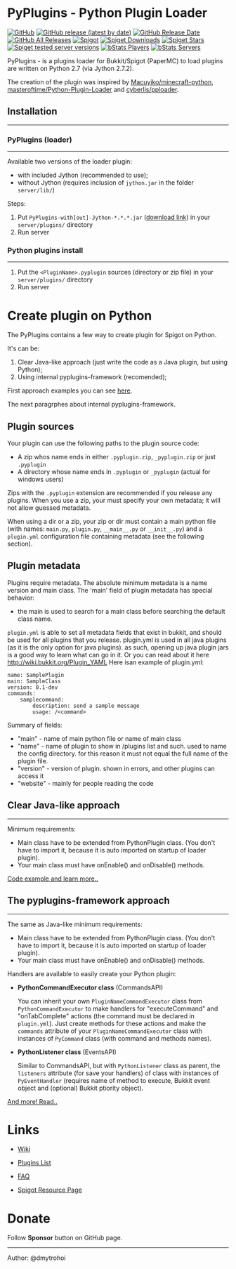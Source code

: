 PyPlugins - Python Plugin Loader
====================

[![GitHub](https://img.shields.io/github/license/pyplugins/pyplugins)](https://github.com/pyplugins/pyplugins/blob/master/LICENSE)
[![GitHub release (latest by date)](https://img.shields.io/github/v/release/pyplugins/pyplugins)](https://github.com/pyplugins/pyplugins/releases)
[![GitHub Release Date](https://img.shields.io/github/release-date/pyplugins/pyplugins)](https://github.com/pyplugins/pyplugins/releases)
[![GitHub All Releases](https://img.shields.io/github/downloads/pyplugins/pyplugins/total)](https://github.com/pyplugins/pyplugins/releases)
[![Spigot](https://img.shields.io/badge/spigot-1.15.2-orange)](https://www.spigotmc.org/resources/pyplugins.79244/)
[![Spiget Downloads](https://img.shields.io/spiget/downloads/79244)](https://www.spigotmc.org/resources/pyplugins.79244/)
[![Spiget Stars](https://img.shields.io/spiget/rating/79244)](https://www.spigotmc.org/resources/pyplugins.79244/)
[![Spiget tested server versions](https://img.shields.io/spiget/tested-versions/79244)](https://www.spigotmc.org/resources/pyplugins.79244/)
[![bStats Players](https://img.shields.io/bstats/players/7627)](https://bstats.org/plugin/bukkit/PyPlugins/7627)
[![bStats Servers](https://img.shields.io/bstats/servers/7627)](https://bstats.org/plugin/bukkit/PyPlugins/7627)


PyPlugins - is a plugins loader for Bukkit/Spigot (PaperMC) to load
plugins are written on Python 2.7 (via Jython 2.7.2).

The creation of the plugin was inspired by [Macuyiko/minecraft-python](https://github.com/Macuyiko/minecraft-python), [masteroftime/Python-Plugin-Loader](https://github.com/masteroftime/Python-Plugin-Loader) and [cyberlis/pploader](https://github.com/cyberlis/pploader).


## Installation
-----------------------

### PyPlugins (loader)
*******

Available two versions of the loader plugin:
 - with included Jython (recommended to use);
 - without Jython (requires inclusion of `jython.jar` in the folder `server/lib/`)

Steps:
1. Put `PyPlugins-with[out]-Jython-*.*.*.jar` ([download link](https://pyplugins.github.io/download)) in your `server/plugins/` directory
2. Run server

### Python plugins install
*************

1. Put the `<PluginName>.pyplugin` sources (directory or zip file) in your `server/plugins/` directory
2. Run server


Create plugin on Python
===========

The PyPlugins contains a few way to create plugin for Spigot on Python.

It's can be:
 1. Clear Java-like approach (just write the code as a Java plugin, but using Python);
 2. Using internal pyplugins-framework (recomended);

First approach examples you can see [here](https://www.spigotmc.org/wiki/spigot-plugin-development/).

The next paragrphes about internal pyplugins-framework.

## Plugin sources

Your plugin can use the following paths to the plugin source code:

- A zip whos name ends in either `.pyplugin.zip`, `_pyplugin.zip` or just `.pyplugin`
- A directory whose name ends in `.pyplugin` or `_pyplugin` (actual for windows users)

Zips with the `.pyplugin` extension are recommended if you release any plugins. When
you use a zip, your must specify your own metadata; it will not allow guessed
metadata.

When using a dir or a zip, your zip or dir must contain a main python file
(with names: `main.py`, `plugin.py`, `__main__.py` or `__init__.py`) and
a `plugin.yml` configuration file containing metadata (see the following section).


## Plugin metadata

Plugins require metadata. The absolute minimum metadata is a name version and main class.
The 'main' field of plugin metadata has special behavior:

- the main is used to search for a main class before searching the default
   class name.

`plugin.yml` is able to set all metadata fields that exist
in bukkit, and should be used for all plugins that you release. plugin.yml is
used in all java plugins (as it is the only option for java plugins). as such,
opening up java plugin jars is a good way to learn what can go in it.
Or you can read about it here http://wiki.bukkit.org/Plugin_YAML
Here isan example of plugin.yml:

    name: SamplePlugin
    main: SampleClass
    version: 0.1-dev
    commands:
        samplecommand:
            description: send a sample message
            usage: /<command>

Summary of fields:

- "main" - name of main python file or name of main class
- "name" - name of plugin to show in /plugins list and such. used to name the
   config directory. for this reason it must not equal the full name of the
   plugin file.
- "version" - version of plugin. shown in errors, and other plugins can access it
- "website" - mainly for people reading the code


## Clear Java-like approach
---------------------------

Minimum requirements:

- Main class have to be extended from PythonPlugin class. (You don't have to
import it, because it is auto imported on startup of loader plugin).
- Your main class must have onEnable() and onDisable() methods.

[Code example and learn more..](https://github.com/pyplugins/pyplugins/wiki/Java-like-approach)


## The pyplugins-framework approach
---------------------------

The same as Java-like minimum requirements:

- Main class have to be extended from PythonPlugin class. (You don't have to
import it, because it is auto imported on startup of loader plugin).
- Your main class must have onEnable() and onDisable() methods.

Handlers are available to easily create your Python plugin:

- **PythonCommandExecutor class** (CommandsAPI)

    You can inherit your own `PluginNameCommandExecutor` class from `PythonCommandExecutor` to make handlers for "executeCommand" and "onTabComplete" actions (the command must be declared in `plugin.yml`).  Just create methods for these actions and make the `commands` attribute of your `PluginNameCommandExecutor` class with instances of `PyCommand` class (with command and methods names).

- **PythonListener class** (EventsAPI)

    Similar to CommandsAPI, but with `PythonListener` class as parent, the `listeners` attribute (for save your handlers) of class with instances of `PyEventHandler` (requires name of method to execute, Bukkit event object and (optional) Bukkit ptiority object).

[And more! Read..](https://github.com/pyplugins/pyplugins/wiki/pyplugins-framework)

Links
============

- [Wiki](https://github.com/pyplugins/pyplugins/wiki)

- [Plugins List](https://github.com/pyplugins/pyplugins-list)

- [FAQ](https://github.com/pyplugins/pyplugins/wiki/FAQ)

- [Spigot Resource Page](https://www.spigotmc.org/resources/pyplugins.79244/)

Donate
============

Follow **Sponsor** button on GitHub page.

-------

Author: @dmytrohoi
